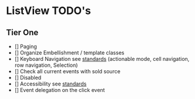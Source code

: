 # ListView TODO's

## Tier One

- [] Paging
- [] Organize Embellishment / template classes
- [] Keyboard Navigation see [standards](https://www.w3.org/TR/wai-aria-practices/#keyboard-interaction-for-layout-grids) (actionable mode, cell navigation, row navigation, Selection)
- [] Check all current events with sold source
- [] Disabled
- [] Accessibility see [standards](https://design.infor.com/code/ids-enterprise/latest/listview#accessibility)
- [] Event delegation on the click event
